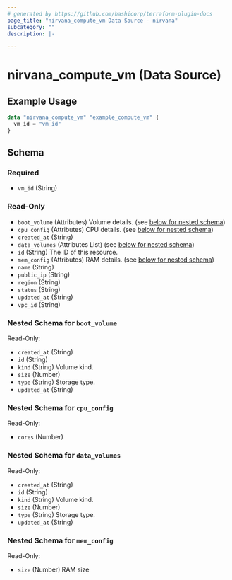 ```yaml
---
# generated by https://github.com/hashicorp/terraform-plugin-docs
page_title: "nirvana_compute_vm Data Source - nirvana"
subcategory: ""
description: |-
  
---
```


# nirvana_compute_vm (Data Source)



## Example Usage

```terraform
data "nirvana_compute_vm" "example_compute_vm" {
  vm_id = "vm_id"
}
```

<!-- schema generated by tfplugindocs -->
## Schema

### Required

- `vm_id` (String)

### Read-Only

- `boot_volume` (Attributes) Volume details. (see [below for nested schema](#nestedatt--boot_volume))
- `cpu_config` (Attributes) CPU details. (see [below for nested schema](#nestedatt--cpu_config))
- `created_at` (String)
- `data_volumes` (Attributes List) (see [below for nested schema](#nestedatt--data_volumes))
- `id` (String) The ID of this resource.
- `mem_config` (Attributes) RAM details. (see [below for nested schema](#nestedatt--mem_config))
- `name` (String)
- `public_ip` (String)
- `region` (String)
- `status` (String)
- `updated_at` (String)
- `vpc_id` (String)

<a id="nestedatt--boot_volume"></a>
### Nested Schema for `boot_volume`

Read-Only:

- `created_at` (String)
- `id` (String)
- `kind` (String) Volume kind.
- `size` (Number)
- `type` (String) Storage type.
- `updated_at` (String)


<a id="nestedatt--cpu_config"></a>
### Nested Schema for `cpu_config`

Read-Only:

- `cores` (Number)


<a id="nestedatt--data_volumes"></a>
### Nested Schema for `data_volumes`

Read-Only:

- `created_at` (String)
- `id` (String)
- `kind` (String) Volume kind.
- `size` (Number)
- `type` (String) Storage type.
- `updated_at` (String)


<a id="nestedatt--mem_config"></a>
### Nested Schema for `mem_config`

Read-Only:

- `size` (Number) RAM size
